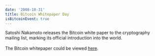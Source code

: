 ```yaml
---
date: '2008-10-31'
title: Bitcoin Whitepaper Day
isBitcoinEvent: true
---
```


Satoshi Nakamoto releases the Bitcoin white paper to the cryptography mailing list, marking its official introduction into the world.
<br/><br/>
The Bitcoin whitepaper could be viewed <a href="https://bitcoin.org/bitcoin.pdf" target="_blank">here</a>.
